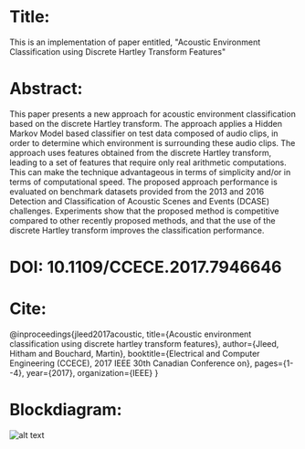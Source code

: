 # Title:
This is an implementation of paper entitled, "Acoustic Environment Classification using Discrete Hartley Transform Features"

# Abstract:
This paper presents a new approach for acoustic environment classification based on the discrete Hartley transform. The approach applies a Hidden Markov Model based classifier on test data composed of audio clips, in order to determine which environment is surrounding these audio clips. The approach uses features obtained from the discrete Hartley transform, leading to a set of features that require only real arithmetic computations. This can make the technique advantageous in terms of simplicity and/or in terms of computational speed. The proposed approach performance is evaluated on benchmark datasets provided from the 2013 and 2016 Detection and Classification of Acoustic Scenes and Events (DCASE) challenges. Experiments show that the proposed method is competitive compared to other recently proposed methods, and that the use of the discrete Hartley transform improves the classification performance.

# DOI: 10.1109/CCECE.2017.7946646

# Cite: 
 @inproceedings{jleed2017acoustic,
   title={Acoustic environment classification using discrete hartley transform features},
   author={Jleed, Hitham and Bouchard, Martin},
   booktitle={Electrical and Computer Engineering (CCECE), 2017 IEEE 30th Canadian Conference on},
   pages={1--4},
   year={2017},
   organization={IEEE}
 }
 
 # Blockdiagram:
 ![alt text](http://url/to/img.png)

